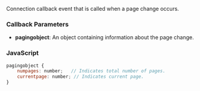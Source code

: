 Connection callback event that is called when a page change occurs.

### Callback Parameters

- **pagingobject**: An object containing information about the page change.

### JavaScript

```javascript
pagingobject {
    numpages: number;   // Indicates total number of pages.
    currentpage: number; // Indicates current page.
}
```
